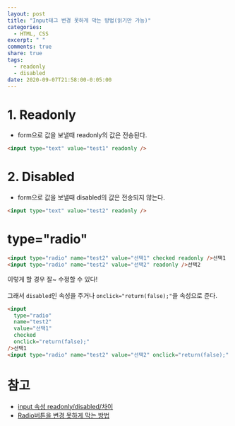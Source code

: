 ```yaml
---
layout: post
title: "Input태그 변경 못하게 막는 방법(읽기만 가능)"
categories:
  - HTML, CSS
excerpt: " "
comments: true
share: true
tags:
  - readonly
  - disabled
date: 2020-09-07T21:58:00-0:05:00
---
```


# 1. Readonly

- form으로 값을 보낼때 readonly의 값은 전송된다.

```html
<input type="text" value="test1" readonly />
```

# 2. Disabled

- form으로 값을 보낼때 disabled의 값은 전송되지 않는다.

```html
<input type="text" value="test2" readonly />
```

# type="radio"

```html
<input type="radio" name="test2" value="선택1" checked readonly />선택1
<input type="radio" name="test2" value="선택2" readonly />선택2
```

이렇게 할 경우 잘~ 수정할 수 있다!
<br><br>
그래서 `disabled`인 속성을 주거나 `onclick="return(false);"`을 속성으로 준다.

```html
<input
  type="radio"
  name="test2"
  value="선택1"
  checked
  onclick="return(false);"
/>선택1
<input type="radio" name="test2" value="선택2" onclick="return(false);" />선택2
```

# 참고

- [input 속성 readonly/disabled/차이](https://heojju.tistory.com/75)
- [Radio버튼을 변경 못하게 막는 방법](https://pgmaru.tistory.com/188)
